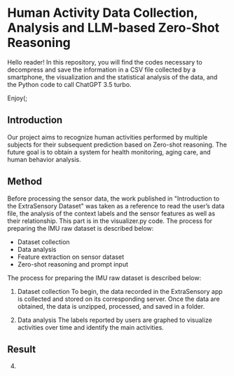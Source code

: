 # Human Activity Data Collection, Analysis and LLM-based Zero-Shot Reasoning
Hello reader! In this repository, you will find the codes necessary to decompress and save the information in a CSV file collected by a smartphone, the visualization and the statistical analysis of the data, and the Python code to call ChatGPT 3.5 turbo.

Enjoy(;

## Introduction
Our project aims to recognize human activities performed by multiple subjects for their subsequent prediction based on Zero-shot reasoning. The future goal is to obtain a system for health monitoring, aging care, and human behavior analysis.

## Method
Before processing the sensor data, the work published in "Introduction to the ExtraSensory Dataset" was taken as a reference to read the user’s data file, the analysis of the context labels and the sensor features as well as their relationship. This part is in the visualizer.py code.
The process for preparing the IMU raw dataset is described below:
-	Dataset collection
-	Data analysis
-	Feature extraction on sensor dataset
-	Zero-shot reasoning and prompt input

The process for preparing the IMU raw dataset is described below:
1. Dataset collection
To begin, the data recorded in the ExtraSensory app is collected and stored on its corresponding server. Once the data are obtained, the data is unzipped, processed, and saved in a folder.

2. Data analysis
The labels reported by users are graphed to visualize activities over time and identify the main activities.

## Result

4. 

